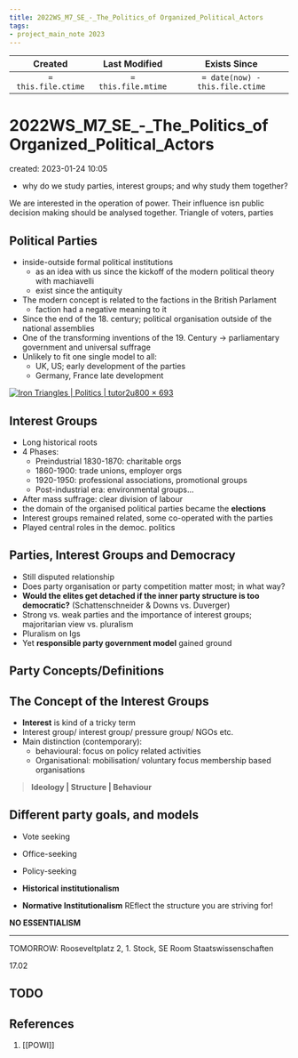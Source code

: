 ```yaml
---
title: 2022WS_M7_SE_-_The_Politics_of Organized_Political_Actors
tags:
- project_main_note 2023
---
```

|     Created      |  Last Modified   |       Exists Since        |
|:----------------:|:----------------:|:----------------:|
| `= this.file.ctime` | `= this.file.mtime` | `= date(now) - this.file.ctime`|

# 2022WS_M7_SE_-_The_Politics_of Organized_Political_Actors
created: 2023-01-24 10:05

- why do we study parties, interest groups; and why study them together?

We are interested in the operation of power. 
Their influence isn public decision making should be analysed together.
Triangle of voters, parties 

## Political Parties

- inside-outside formal political institutions
	- as an idea with us since the kickoff of the modern political theory with machiavelli 
	- exist since the antiquity
- The modern concept is related to the factions in the British Parlament
	- faction had a negative meaning to it
- Since the end of the 18. century; political organisation outside of the national assemblies
- One of the transforming inventions of the 19. Century -> parliamentary government and universal suffrage
- Unlikely to fit one single model to all:
	- UK, US; early development of the parties
	- Germany, France late development

[![Iron Triangles | Politics | tutor2u](https://tutor2u-net.imgix.net/subjects/politics/Irontriangle.png?auto=compress%2Cformat&fit=clip&q=80&w=800)800 × 693](https://www.google.com/url?sa=i&url=https%3A%2F%2Fwww.tutor2u.net%2Fpolitics%2Freference%2Firon-triangles&psig=AOvVaw2Nsi2h-7dX7OF-sysLuzsy&ust=1674645881590000&source=images&cd=vfe&ved=0CA8QjRxqFwoTCPCuyZiM4PwCFQAAAAAdAAAAABAE)
## Interest Groups
- Long historical roots
- 4 Phases:
	- Preindustrial 1830-1870: charitable orgs
	- 1860-1900: trade unions, employer orgs
	- 1920-1950: professional associations, promotional groups
	- Post-industrial era: environmental groups...
- After mass suffrage: clear division of labour
- the domain of the organised political parties became the **elections**
- Interest groups remained related, some co-operated with the parties
- Played central roles in the democ. politics

## Parties, Interest Groups and Democracy

- Still disputed relationship
- Does party organisation or party competition matter most; in what way?
- **Would the elites get detached if the inner party structure is too democratic?** (Schattenschneider & Downs vs. Duverger)
- Strong vs. weak parties and the importance of interest groups; majoritarian view vs. pluralism 
- Pluralism on Igs
- Yet **responsible party government model** gained ground

## Party Concepts/Definitions

## The Concept of the Interest Groups
- **Interest** is kind of a tricky term
- Interest group/ interest group/ pressure group/ NGOs etc.
- Main distinction (contemporary):
	- behavioural: focus on policy related activities
	- Organisational: mobilisation/ voluntary focus membership based organisations

> **Ideology | Structure | Behaviour**

## Different party goals, and models

- Vote seeking
- Office-seeking
- Policy-seeking

- **Historical institutionalism**

- **Normative Institutionalism**
REflect the structure you are striving for!

**NO ESSENTIALISM**

---
TOMORROW: Rooseveltplatz 2, 1. Stock, SE Room Staatswissenschaften

17.02

## TODO

## References
1. [[POWI]]
